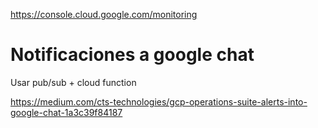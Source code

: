 https://console.cloud.google.com/monitoring

# Notificaciones a google chat
Usar pub/sub + cloud function

https://medium.com/cts-technologies/gcp-operations-suite-alerts-into-google-chat-1a3c39f84187
